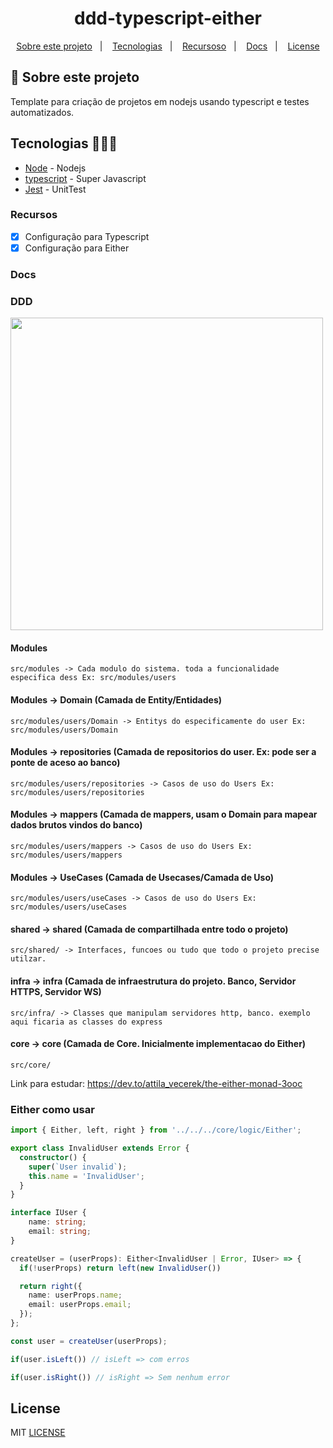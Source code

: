 <h1 align="center">ddd-typescript-either</h1>

<p align="center">
  <a href="#about">Sobre este projeto</a>&nbsp;&nbsp;&nbsp;|&nbsp;&nbsp;&nbsp;
  <a href="#tecnologias">Tecnologias</a>&nbsp;&nbsp;&nbsp;|&nbsp;&nbsp;&nbsp;
  <a href="#recursos">Recursoso</a>&nbsp;&nbsp;&nbsp;|&nbsp;&nbsp;&nbsp;
  <a href="#docs">Docs</a>&nbsp;&nbsp;&nbsp;|&nbsp;&nbsp;&nbsp;
  <a href="#license">License</a>
</p>

## :notebook: Sobre este projeto

<div id="about"></div>

Template para criação de projetos em nodejs usando typescript e testes automatizados.

## Tecnologias 🐱‍🏍🎂

<div id="tecnologias"></div>

- [Node](http://nodejs.org/) - Nodejs
- [typescript](https://www.typescriptlang.org/) - Super Javascript
- [Jest](https://jestjs.io/) - UnitTest

### Recursos

<div id="recursos"></div>

- [x] Configuração para Typescript
- [x] Configuração para Either

### Docs

<div id="docs"></div>

### DDD
<img height="500" width="500" src="https://thewisedev.com.br/1a851f5f4c6168cd8b072ca72b4d9fe4.svg">

#### Modules

```
src/modules -> Cada modulo do sistema. toda a funcionalidade especifica dess Ex: src/modules/users 
```

#### Modules -> Domain (Camada de Entity/Entidades)
```
src/modules/users/Domain -> Entitys do especificamente do user Ex: src/modules/users/Domain
```

#### Modules -> repositories (Camada de repositorios do user. Ex: pode ser a ponte de aceso ao banco)
```
src/modules/users/repositories -> Casos de uso do Users Ex: src/modules/users/repositories
```

#### Modules -> mappers (Camada de mappers, usam o Domain para mapear dados brutos vindos do banco)
```
src/modules/users/mappers -> Casos de uso do Users Ex: src/modules/users/mappers
```

#### Modules -> UseCases (Camada de Usecases/Camada de Uso)
```
src/modules/users/useCases -> Casos de uso do Users Ex: src/modules/users/useCases
```

#### shared -> shared (Camada de compartilhada entre todo o projeto)
```
src/shared/ -> Interfaces, funcoes ou tudo que todo o projeto precise utilzar. 
```

#### infra -> infra (Camada de infraestrutura do projeto. Banco, Servidor HTTPS, Servidor WS)
```
src/infra/ -> Classes que manipulam servidores http, banco. exemplo aqui ficaria as classes do express
```

#### core -> core (Camada de Core. Inicialmente implementacao do Either)
```
src/core/
```

Link para estudar: https://dev.to/attila_vecerek/the-either-monad-3ooc

### Either como usar
```ts
import { Either, left, right } from '../../../core/logic/Either';

export class InvalidUser extends Error {
  constructor() {
    super(`User invalid`);
    this.name = 'InvalidUser';
  }
}

interface IUser {
    name: string;
    email: string;
}

createUser = (userProps): Either<InvalidUser | Error, IUser> => {
  if(!userProps) return left(new InvalidUser())

  return right({
    name: userProps.name;
    email: userProps.email;
  });
};

const user = createUser(userProps);

if(user.isLeft()) // isLeft => com erros

if(user.isRight()) // isRight => Sem nenhum error

```



## License

<div id="license"></div>

MIT [LICENSE](LICENSE.md)
